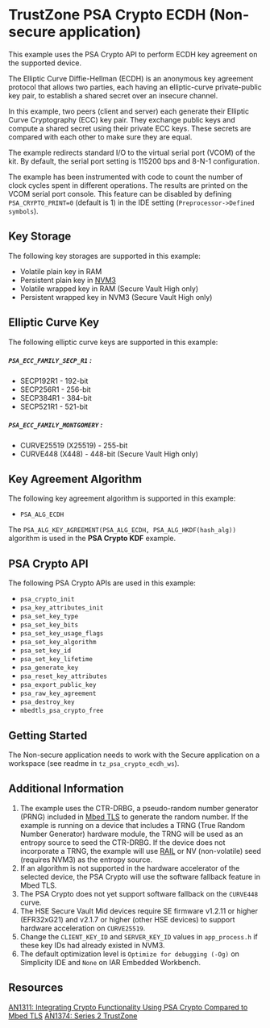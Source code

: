 # TrustZone PSA Crypto ECDH (Non-secure application)


This example uses the PSA Crypto API to perform ECDH key agreement on the supported device.


The Elliptic Curve Diffie-Hellman (ECDH) is an anonymous key agreement protocol that allows two parties, each having an elliptic-curve private-public key pair, to establish a shared secret over an insecure channel.


In this example, two peers (client and server) each generate their Elliptic Curve Cryptography (ECC) key pair. They exchange public keys and compute a shared secret using their private ECC keys. These secrets are compared with each other to make sure they are equal.


The example redirects standard I/O to the virtual serial port (VCOM) of the kit. By default, the serial port setting is 115200 bps and 8-N-1 configuration.


The example has been instrumented with code to count the number of clock cycles spent in different operations. The results are printed on the VCOM serial port console. This feature can be disabled by defining `PSA_CRYPTO_PRINT=0` (default is 1) in the IDE setting (`Preprocessor->Defined symbols`).


## Key Storage


The following key storages are supported in this example:


* Volatile plain key in RAM
* Persistent plain key in [NVM3](https://docs.silabs.com/gecko-platform/3.1/driver/api/group-nvm3)
* Volatile wrapped key in RAM (Secure Vault High only)
* Persistent wrapped key in NVM3 (Secure Vault High only)


## Elliptic Curve Key


The following elliptic curve keys are supported in this example:


##### `PSA_ECC_FAMILY_SECP_R1` :


* SECP192R1 - 192-bit
* SECP256R1 - 256-bit
* SECP384R1 - 384-bit
* SECP521R1 - 521-bit


##### `PSA_ECC_FAMILY_MONTGOMERY` :

* CURVE25519 (X25519) - 255-bit
* CURVE448 (X448) - 448-bit (Secure Vault High only)


## Key Agreement Algorithm


The following key agreement algorithm is supported in this example:


* `PSA_ALG_ECDH`


The `PSA_ALG_KEY_AGREEMENT(PSA_ALG_ECDH, PSA_ALG_HKDF(hash_alg))` algorithm is used in the **PSA Crypto KDF** example.


## PSA Crypto API


The following PSA Crypto APIs are used in this example:


* `psa_crypto_init`
* `psa_key_attributes_init`
* `psa_set_key_type`
* `psa_set_key_bits`
* `psa_set_key_usage_flags`
* `psa_set_key_algorithm`
* `psa_set_key_id`
* `psa_set_key_lifetime`
* `psa_generate_key`
* `psa_reset_key_attributes`
* `psa_export_public_key`
* `psa_raw_key_agreement`
* `psa_destroy_key`
* `mbedtls_psa_crypto_free`


## Getting Started


The Non-secure application needs to work with the Secure application on a workspace (see readme in `tz_psa_crypto_ecdh_ws`).


## Additional Information


1. The example uses the CTR-DRBG, a pseudo-random number generator (PRNG) included in [Mbed TLS](https://docs.silabs.com/mbed-tls/latest/) to generate the random number. If the example is running on a device that includes a TRNG (True Random Number Generator) hardware module, the TRNG will be used as an entropy source to seed the CTR-DRBG. If the device does not incorporate a TRNG, the example will use [RAIL](https://docs.silabs.com/rail/latest/) or NV (non-volatile) seed (requires NVM3) as the entropy source.
2. If an algorithm is not supported in the hardware accelerator of the selected device, the PSA Crypto will use the software fallback feature in Mbed TLS.
3. The PSA Crypto does not yet support software fallback on the `CURVE448` curve.
4. The HSE Secure Vault Mid devices require SE firmware v1.2.11 or higher (EFR32xG21) and v2.1.7 or higher (other HSE devices) to support hardware acceleration on `CURVE25519`.
5. Change the `CLIENT_KEY_ID` and `SERVER_KEY_ID` values in `app_process.h` if these key IDs had already existed in NVM3.
6. The default optimization level is `Optimize for debugging (-Og)` on Simplicity IDE and `None` on IAR Embedded Workbench.

## Resources


[AN1311: Integrating Crypto Functionality Using PSA Crypto Compared to Mbed TLS](https://www.silabs.com/documents/public/application-notes/an1311-mbedtls-psa-crypto-porting-guide.pdf)
[AN1374: Series 2 TrustZone](https://www.silabs.com/documents/public/application-notes/an1374-trustzone.pdf)


